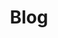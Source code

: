 ---
title: Blog
type: landing
# summary: 

reading_time: false  # Show estimated reading time?
share: false  # Show social sharing links?
profile: true  # Show author profile?
comments: false  # Show comments?
# cms_exclude: true

# View.
#   1 = List
#   2 = Compact
#   3 = Card
view: 3

# Optional header image (relative to `static/media/` folder).
header:
  caption: ''
  image: ''
---